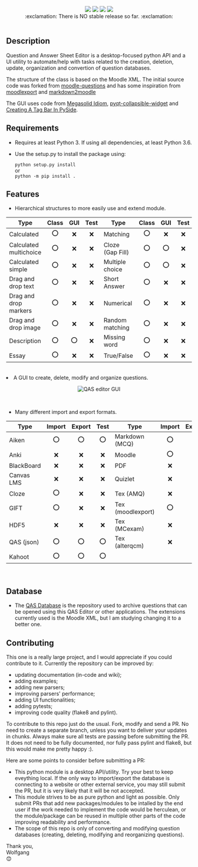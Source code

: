 <div align="center">
  <img src="https://badge.fury.io/gh/LucasWolfgang%2FQAS-editor.svg">
  <img src="https://img.shields.io/endpoint?url=https://gist.githubusercontent.com/LucasWolfgang/344598a4a0f7b92a7889d998e33417c4/raw/pylint_3.7.json">
  <img src="https://img.shields.io/endpoint?url=https://gist.githubusercontent.com/LucasWolfgang/344598a4a0f7b92a7889d998e33417c4/raw/pytest_3.7.json">
  <img src="https://img.shields.io/endpoint?url=https://gist.githubusercontent.com/LucasWolfgang/344598a4a0f7b92a7889d998e33417c4/raw/flake8_3.7.json">
</div>

<div align="center">
:exclamation: There is NO stable release so far. :exclamation:
</div><br/>

## Description
Question and Answer Sheet Editor is a desktop-focused python API and a UI utility to automate/help with tasks related to the creation, deletion, update, organization and convertion of question databases.
 
The structure of the class is based on the Moodle XML. The initial source code was forked from [moodle-questions](https://github.com/gethvi/moodle-questions) and has some inspiration from [moodlexport](https://github.com/Guillaume-Garrigos/moodlexport) and [markdown2moodle](https://github.com/brunomnsilva/markdown2moodle)

The GUI uses code from [Megasolid Idiom](https://www.mfitzp.com/examples/megasolid-idiom-rich-text-editor/), [pyqt-collapsible-widget](https://github.com/By0ute/pyqt-collapsible-widget) and [Creating A Tag Bar In PySide](https://robonobodojo.wordpress.com/2018/09/11/creating-a-tag-bar-in-pyside/).

## Requirements
- Requires at least Python 3. If using all dependencies, at least Python 3.6.
- Use the setup.py to install the package using:

    ```python setup.py install```  
    or   
    ```python -m pip install .```  

## Features
  - Hierarchical structures to more easily use and extend module.
 <center>
 
 |  Type                  | Class |  GUI  | Test | Type             | Class |  GUI  | Test |
 | ---------------------- | :---: | :---: | :--: | ---------------- | :---: | :---: | :--: |
 | Calculated             |  :o:  |  :x:  |  :x: | Matching         |  :o:  |  :x:  |  :x: |
 | Calculated multichoice |  :o:  |  :x:  |  :x: | Cloze (Gap Fill) |  :o:  |  :o:  |  :x: |
 | Calculated simple      |  :o:  |  :x:  |  :x: | Multiple choice  |  :o:  |  :o:  |  :x: |
 | Drag and drop text     |  :o:  |  :x:  |  :x: | Short Answer     |  :o:  |  :x:  |  :x: |
 | Drag and drop markers  |  :o:  |  :x:  |  :x: | Numerical        |  :o:  |  :x:  |  :x: |
 | Drag and drop image    |  :o:  |  :x:  |  :x: | Random matching  |  :o:  |  :x:  |  :x: |
 | Description            |  :o:  |  :o:  |  :x: | Missing word     |  :o:  |  :x:  |  :x: |
 | Essay                  |  :o:  |  :x:  |  :x: | True/False       |  :o:  |  :x:  |  :x: | 
 </center><br/

  - A GUI to create, delete, modify and organize questions.
 <center>
  
 ![QAS editor GUI](https://user-images.githubusercontent.com/39681420/170771346-1e1d532b-6745-4125-b647-d704d645e5c4.png)
 </center><br/>

  - Many different import and export formats.
 <center>
  
 |  Type      | Import | Export | Test | Type              | Import | Export | Test |
 | ---------- | :----: | :----: | :--: | ----------------- | :----: | :----: | :--: |
 | Aiken      |   :o:  |   :o:  |  :o: | Markdown (MCQ)    |   :o:  |   :x:  |  :x: |
 | Anki       |   :x:  |   :x:  |  :x: | Moodle            |   :o:  |   :o:  |  :o: |
 | BlackBoard |   :x:  |   :x:  |  :x: | PDF               |   :x:  |   :x:  |  :x: |
 | Canvas LMS |   :x:  |   :x:  |  :x: | Quizlet           |   :x:  |   :x:  |  :x: |
 | Cloze      |   :o:  |   :x:  |  :x: | Tex (AMQ)         |   :x:  |   :x:  |  :x: |
 | GIFT       |   :o:  |   :x:  |  :x: | Tex (moodlexport) |   :o:  |   :x:  |  :x: |
 | HDF5       |   :x:  |   :x:  |  :x: | Tex (MCexam)      |   :x:  |   :x:  |  :x: |
 | QAS (json) |   :o:  |   :o:  |  :o: | Tex (alterqcm)    |   :x:  |   :x:  |  :x: |
 | Kahoot     |   :o:  |   :o:  |  :o: |
</center ><br/>

## Database
- The [QAS Database](https://github.com/LucasWolfgang/QASDatabase) is the repository used to archive questions that can be opened using this QAS Editor or other applications. The extensions currently used is the Moodle XML, but I am studying changing it to a better one.


## Contributing
This one is a really large project, and I would appreciate if you could contribute to it. Currently the repository can be improved by:
 * updating documentation (in-code and wiki);
 * adding examples;
 * adding new parsers;
 * improving parsers\' performance;
 * adding UI functionalities;
 * adding pytests;
 * improving code quality (flake8 and pylint).

To contribute to this repo just do the usual. Fork, modify and send a PR.
No need to create a separate branch, unless you want to deliver your updates in chunks.
Always make sure all tests are passing before submitting the PR.
It does not need to be fully documented, nor fully pass pylint and flake8, but this would make me pretty happy :).

Here are some points to consider before submitting a PR:
 * This python module is a desktop API/utility. Try your best to keep eveything local. If the only way to import/export the database is connecting to a website or other external service, you may still submit the PR, but it is very likely that it will be not accepted.
 * This module strives to be as pure python and light as possible. Only submit PRs that add new packages/modules to be intalled by the end user if the work needed to implement the code would be herculean, or the module/package can be reused in multiple other parts of the code improving readability and performance.
 * The scope of this repo is only of converting and modifying question databases (creating, deleting, modifying and reorganizing questions).

  Thank you,\
  Wolfgang\
  :blush:

